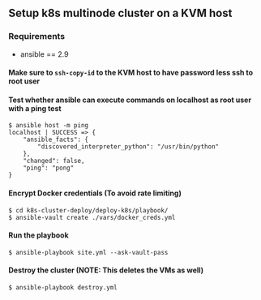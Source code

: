 ## Setup k8s multinode cluster on a KVM host

### Requirements
- ansible == 2.9

#### Make sure to `ssh-copy-id` to the KVM host to have password less ssh to root user

#### Test whether ansible can execute commands on localhost as root user with a ping test
~~~
$ ansible host -m ping
localhost | SUCCESS => {
    "ansible_facts": {
        "discovered_interpreter_python": "/usr/bin/python"
    }, 
    "changed": false, 
    "ping": "pong"
}
~~~

#### Encrypt Docker credentials (To avoid rate limiting)
```
$ cd k8s-cluster-deploy/deploy-k8s/playbook/
$ ansible-vault create ./vars/docker_creds.yml
```

#### Run the playbook
~~~
$ ansible-playbook site.yml --ask-vault-pass
~~~

#### Destroy the cluster (NOTE: This deletes the VMs as well)
~~~
$ ansible-playbook destroy.yml
~~~
